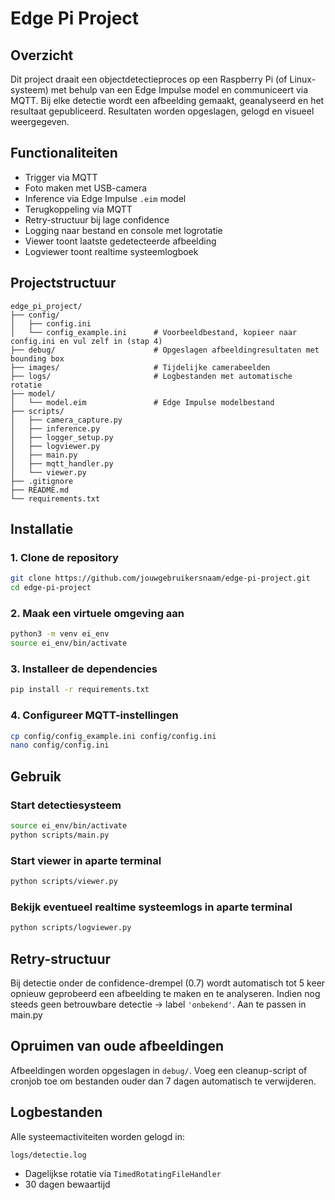 # Edge Pi Project

## Overzicht
Dit project draait een objectdetectieproces op een Raspberry Pi (of Linux-systeem) met behulp van een Edge Impulse model en communiceert via MQTT. Bij elke detectie wordt een afbeelding gemaakt, geanalyseerd en het resultaat gepubliceerd. Resultaten worden opgeslagen, gelogd en visueel weergegeven.

## Functionaliteiten
- Trigger via MQTT
- Foto maken met USB-camera
- Inference via Edge Impulse `.eim` model
- Terugkoppeling via MQTT
- Retry-structuur bij lage confidence
- Logging naar bestand en console met logrotatie
- Viewer toont laatste gedetecteerde afbeelding
- Logviewer toont realtime systeemlogboek

## Projectstructuur

```
edge_pi_project/
├── config/
│   ├── config.ini              
│   └── config_example.ini      # Voorbeeldbestand, kopieer naar config.ini en vul zelf in (stap 4)
├── debug/                      # Opgeslagen afbeeldingresultaten met bounding box
├── images/                     # Tijdelijke camerabeelden
├── logs/                       # Logbestanden met automatische rotatie
├── model/
│   └── model.eim               # Edge Impulse modelbestand
├── scripts/
│   ├── camera_capture.py
│   ├── inference.py
│   ├── logger_setup.py
│   ├── logviewer.py
│   ├── main.py
│   ├── mqtt_handler.py
│   └── viewer.py
├── .gitignore
├── README.md
└── requirements.txt
```

## Installatie

### 1. Clone de repository
```bash
git clone https://github.com/jouwgebruikersnaam/edge-pi-project.git
cd edge-pi-project
```

### 2. Maak een virtuele omgeving aan
```bash
python3 -m venv ei_env
source ei_env/bin/activate
```

### 3. Installeer de dependencies
```bash
pip install -r requirements.txt
```

### 4. Configureer MQTT-instellingen
```bash
cp config/config_example.ini config/config.ini
nano config/config.ini
```

## Gebruik

### Start detectiesysteem
```bash
source ei_env/bin/activate
python scripts/main.py
```

### Start viewer in aparte terminal
```bash
python scripts/viewer.py
```

### Bekijk eventueel realtime systeemlogs in aparte terminal
```bash
python scripts/logviewer.py
```

## Retry-structuur
Bij detectie onder de confidence-drempel (0.7) wordt automatisch tot 5 keer opnieuw geprobeerd een afbeelding te maken en te analyseren. Indien nog steeds geen betrouwbare detectie → label `'onbekend'`. Aan te passen in main.py

## Opruimen van oude afbeeldingen
Afbeeldingen worden opgeslagen in `debug/`. Voeg een cleanup-script of cronjob toe om bestanden ouder dan 7 dagen automatisch te verwijderen.

## Logbestanden
Alle systeemactiviteiten worden gelogd in:
```
logs/detectie.log
```
- Dagelijkse rotatie via `TimedRotatingFileHandler`
- 30 dagen bewaartijd

